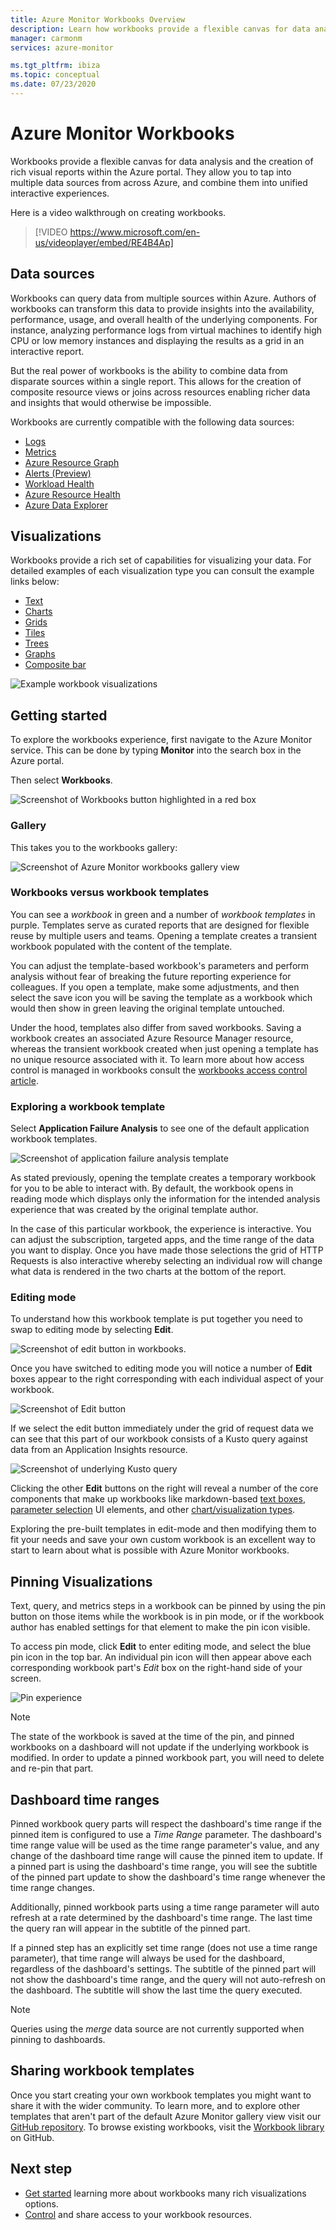 ```yaml
---
title: Azure Monitor Workbooks Overview
description: Learn how workbooks provide a flexible canvas for data analysis and the creation of rich visual reports within the Azure portal.
manager: carmonm
services: azure-monitor

ms.tgt_pltfrm: ibiza
ms.topic: conceptual
ms.date: 07/23/2020
---
```


# Azure Monitor Workbooks

Workbooks provide a flexible canvas for data analysis and the creation of rich visual reports within the Azure portal. They allow you to tap into multiple data sources from across Azure, and combine them into unified interactive experiences. 

Here is a video walkthrough on creating workbooks.

> [!VIDEO https://www.microsoft.com/en-us/videoplayer/embed/RE4B4Ap]

## Data sources

Workbooks can query data from multiple sources within Azure. Authors of workbooks can transform this data to provide insights into the availability, performance, usage, and overall health of the underlying components. For instance, analyzing performance logs from virtual machines to identify high CPU or low memory instances and displaying the results as a grid in an interactive report.
  
But the real power of workbooks is the ability to combine data from disparate sources within a single report. This allows for the creation of composite resource views or joins across resources enabling richer data and insights that would otherwise be impossible.

Workbooks are currently compatible with the following data sources:

* [Logs](workbooks-data-sources.md#logs)
* [Metrics](workbooks-data-sources.md#metrics)
* [Azure Resource Graph](workbooks-data-sources.md#azure-resource-graph)
* [Alerts (Preview)](workbooks-data-sources.md#alerts-preview)
* [Workload Health](workbooks-data-sources.md#workload-health)
* [Azure Resource Health](workbooks-data-sources.md#azure-resource-health)
* [Azure Data Explorer](workbooks-data-sources.md#azure-data-explorer)

## Visualizations

Workbooks provide a rich set of capabilities for visualizing your data. For detailed examples of each visualization type you can consult the example links below:

* [Text](workbooks-text-visualizations.md)
* [Charts](workbooks-chart-visualizations.md)
* [Grids](workbooks-grid-visualizations.md)
* [Tiles](workbooks-tile-visualizations.md)
* [Trees](workbooks-tree-visualizations.md)
* [Graphs](workbooks-graph-visualizations.md)
* [Composite bar](workbooks-composite-bar.md)

![Example workbook visualizations](./media/workbooks-overview/visualizations.png)

## Getting started

To explore the workbooks experience, first navigate to the Azure Monitor service. This can be done by typing **Monitor** into the search box in the Azure portal.

Then select **Workbooks**.

![Screenshot of Workbooks button highlighted in a red box](./media/workbooks-overview/workbooks.png)

### Gallery

This takes you to the workbooks gallery:

![Screenshot of Azure Monitor workbooks gallery view](./media/workbooks-overview/gallery.png)

### Workbooks versus workbook templates

You can see a _workbook_ in green and a number of _workbook templates_ in purple. Templates serve as curated reports that are designed for flexible reuse by multiple users and teams. Opening a template creates a transient workbook populated with the content of the template. 

You can adjust the template-based workbook's parameters and perform analysis without fear of breaking the future reporting experience for colleagues. If you open a template, make some adjustments, and then select the save icon you will be saving the template as a workbook which would then show in green leaving the original template untouched. 

Under the hood, templates also differ from saved workbooks. Saving a workbook creates an associated Azure Resource Manager resource, whereas the transient workbook created when just opening a template has no unique resource associated with it. To learn more about how access control is managed in workbooks consult the [workbooks access control article](workbooks-access-control.md).

### Exploring a workbook template

Select **Application Failure Analysis** to see one of the default application workbook templates.

![Screenshot of application failure analysis template](./media/workbooks-overview/failure-analysis.png)

As stated previously, opening the template creates a temporary workbook for you to be able to interact with. By default, the workbook opens in reading mode which displays only the information for the intended analysis experience that was created by the original template author.

In the case of this particular workbook, the experience is interactive. You can adjust the subscription, targeted apps, and the time range of the data you want to display. Once you have made those selections the grid of HTTP Requests is also interactive whereby selecting an individual row will change what data is rendered in the two charts at the bottom of the report.

### Editing mode

To understand how this workbook template is put together you need to swap to editing mode by selecting **Edit**.

![Screenshot of edit button in workbooks.](./media/workbooks-overview/edit.png)

Once you have switched to editing mode you will notice a number of **Edit** boxes appear to the right corresponding with each individual aspect of your workbook.

![Screenshot of Edit button](./media/workbooks-overview/edit-mode.png)

If we select the edit button immediately under the grid of request data we can see that this part of our workbook consists of a Kusto query against data from an Application Insights resource.

![Screenshot of underlying Kusto query](./media/workbooks-overview/kusto.png)

Clicking the other **Edit** buttons on the right will reveal a number of the core components that make up workbooks like markdown-based [text boxes](workbooks-visualizations.md#text), [parameter selection](workbooks-parameters.md) UI elements, and other [chart/visualization types](workbooks-visualizations.md). 

Exploring the pre-built templates in edit-mode and then modifying them to fit your needs and save your own custom workbook is an excellent way to start to learn about what is possible with Azure Monitor workbooks.

## Pinning Visualizations

Text, query, and metrics steps in a workbook can be pinned by using the pin button on those items while the workbook is in pin mode, or if the workbook author has enabled settings for that element to make the pin icon visible. 

To access pin mode, click **Edit** to enter editing mode, and select the blue pin icon in the top bar. An individual pin icon will then appear above each corresponding workbook part's *Edit* box on the right-hand side of your screen.

![Pin experience](./media/workbooks-overview/pin-experience.png)

> [!NOTE]
> The state of the workbook is saved at the time of the pin, and pinned workbooks on a dashboard will not update if the underlying workbook is modified. In order to update a pinned workbook part, you will need to delete and re-pin that part.

## Dashboard time ranges

Pinned workbook query parts will respect the dashboard's time range if the pinned item is configured to use a *Time Range* parameter. The dashboard's time range value will be used as the time range parameter's value, and any change of the dashboard time range will cause the pinned item to update. If a pinned part is using the dashboard's time range, you will see the subtitle of the pinned part update to show the dashboard's time range whenever the time range changes. 

Additionally, pinned workbook parts using a time range parameter will auto refresh at a rate determined by the dashboard's time range. The last time the query ran will appear in the subtitle of the pinned part.

If a pinned step has an explicitly set time range (does not use a time range parameter), that time range will always be used for the dashboard, regardless of the dashboard's settings. The subtitle of the pinned part will not show the dashboard's time range, and the query will not auto-refresh on the dashboard. The subtitle will show the last time the query executed.

> [!NOTE]
> Queries using the *merge* data source are not currently supported when pinning to dashboards.

## Sharing workbook templates

Once you start creating your own workbook templates you might want to share it with the wider community. To learn more, and to explore other templates that aren't part of the default Azure Monitor gallery view visit our [GitHub repository](https://github.com/Microsoft/Application-Insights-Workbooks/blob/master/README.md). To browse existing workbooks, visit the [Workbook library](https://github.com/microsoft/Application-Insights-Workbooks/tree/master/Workbooks) on GitHub.

## Next step

* [Get started](workbooks-visualizations.md) learning more about workbooks many rich visualizations options.
* [Control](workbooks-access-control.md) and share access to your workbook resources.

